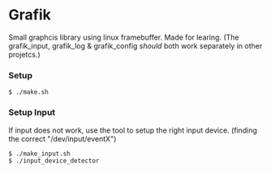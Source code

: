# Grafik
Small graphcis library using linux framebuffer. Made for learing. (The grafik_input, grafik_log & grafik_config *should* both work separately in other projetcs.) 

### Setup
```console
$ ./make.sh
```

### Setup Input
If input does not work, use the tool to setup the right input device. (finding the correct "/dev/input/eventX")
```console
$ ./make_input.sh
$ ./input_device_detector
```
